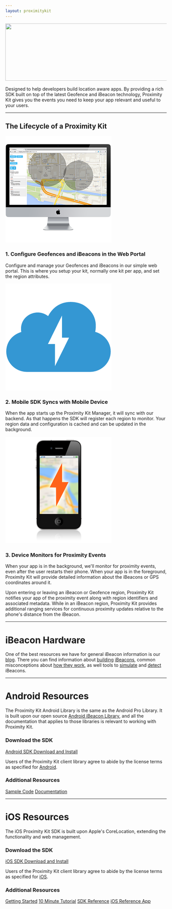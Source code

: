 ```yaml
---
layout: proximitykit
---
```


<img style="width:800px;height:178px;" src="/img/proximitykit-logo.png" />

Designed to help developers build location aware apps. By providing a rich SDK built on top of the latest Geofence and iBeacon technology, Proximity Kit gives you the events you need to keep your app relevant and useful to your users.

---

## The Lifecycle of a Proximity Kit

<div class="tiles clearfix">
  <div class="tile">
    <img class="tile-image" src="/img/pk-configure.png" />
    <h3>1. Configure Geofences and iBeacons in the Web Portal</h3>
    <p>Configure and manage your Geofences and iBeacons in our simple web portal. This is where you setup your kit, normally one kit per app, and set the region attributes.</p>
  </div>
  <div class="tile">
    <img class="tile-image" src="/img/pk-cloud.png" />
    <h3> 2. Mobile SDK Syncs with Mobile Device </h3>
    <p> When the app starts up the Proximity Kit Manager, it will sync with our backend. As that happens the SDK will register each region to monitor. Your region data and configuration is cached and can be updated in the background.</p>
  </div>
  <div class="tile">
    <img class="tile-image" src="/img/pk-monitor.png" />
    <h3> 3. Device Monitors for Proximity Events </h3>
    <p> When your app is in the background, we'll monitor for proximity events, even after the user restarts their phone. When your app is in the foreground, Proximity Kit will provide detailed information about the iBeacons or GPS coordinates around it.</p>
  </div>
</div>

Upon entering or leaving an iBeacon or Geofence region, Proximity Kit notifies your app of the proximity event along with region identifiers and associated metadata. While in an iBeacon region, Proximity Kit provides additional ranging services for continuous proximity updates relative to the phone's distance from the iBeacon.

---

# iBeacon Hardware

One of the best resources we have for general iBeacon information is our [blog](/blog). There you can find information about [building](http://developer.radiusnetworks.com/2013/11/04/how-to-make-an-ibeacon-with-the-ti-cc2540.html) [iBeacons](http://developer.radiusnetworks.com/2013/10/09/how-to-make-an-ibeacon-out-of-a-raspberry-pi.html), common misconceptions about [how they work](http://developer.radiusnetworks.com/2014/01/10/ibeacon-misconceptions.html), as well tools to [simulate](http://www.radiusnetworks.com/macbeacon-app.html) and [detect](http://www.radiusnetworks.com/scanbeacon-app.html) iBeacons.

---

# Android Resources

The Proximity Kit Android Library is the same as the Android Pro Library. It is built upon our open source [Android iBeacon Library](/ibeacon/android/), and all the documentation that applies to those libraries is relevant to working with Proximity Kit.

### Download the SDK

<a class="btn" href="http://proximitykit.com/android-download">Android SDK Download and Install</a>

Users of the Proximity Kit client library agree to abide by the license terms as
 specified for [Android](proximity-kit-android-license.txt).

### Additional Resources

<a class="btn" href="/ibeacon/android/samples.html">Sample Code</a>
<a class="btn" href="/ibeacon/android/pro/documentation.html">Documentation</a>

---

# iOS Resources

The iOS Proximity Kit SDK is built upon Apple's CoreLocation, extending the functionality and web management.

### Download the SDK

<a class="btn" href="http://proximitykit.com/download">iOS SDK Download and Install</a>

Users of the Proximity Kit client library agree to abide by the license terms as
 specified for [iOS](proximity-kit-ios-license.txt).

### Additional Resources

<a class="btn" href="gettingstarted">Getting Started</a>
<a class="btn" href="gettingstarted">10 Minute Tutorial</a>
<a class="btn" href="ios/docs">SDK Reference</a>
<a class="btn" href="https://github.com/RadiusNetworks/proximity-kit-ios-example">iOS Reference App</a>

